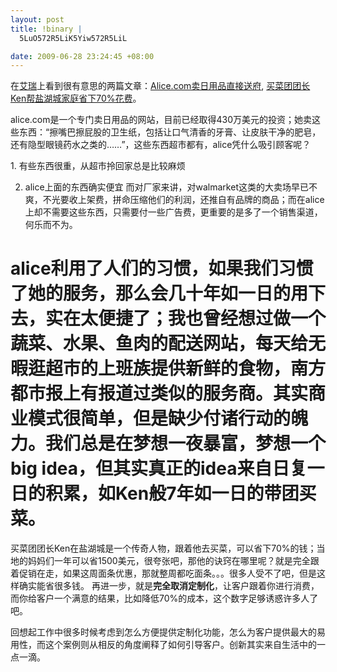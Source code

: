 ```yaml
--- 
layout: post
title: !binary |
  5LuO572R5LiK5Yiw572R5LiL

date: 2009-06-28 23:24:45 +08:00
---
```

在<a href="http://www.iresearch.cn/">艾瑞</a>上看到很有意思的两篇文章：<a href="http://column.iresearch.cn/u/mr6/archives/2009/111015.shtml">Alice.com卖日用品直接送府</a>, <a href="http://column.iresearch.cn/u/mr6/archives/2009/101656.shtml">买菜团团长Ken帮盐湖城家庭省下70%花费</a>。

alice.com是一个专门卖日用品的网站，目前已经取得430万美元的投资；她卖这些东西：“擦嘴巴擦屁股的卫生纸，包括让口气清香的牙膏、让皮肤干净的肥皂，还有隐型眼镜药水之类的……”，这些东西超市都有，alice凭什么吸引顾客呢？
<!--more-->1. 有些东西很重，从超市拎回家总是比较麻烦
2. alice上面的东西确实便宜
而对厂家来讲，对walmarket这类的大卖场早已不爽，不光要收上架费，拼命压缩他们的利润，还推自有品牌的商品；而在alice上却不需要这些东西，只需要付一些广告费，更重要的是多了一个销售渠道，何乐而不为。

alice利用了人们的习惯，如果我们习惯了她的服务，那么会几十年如一日的用下去，实在太便捷了；我也曾经想过做一个蔬菜、水果、鱼肉的配送网站，每天给无暇逛超市的上班族提供新鲜的食物，南方都市报上有报道过类似的服务商。其实商业模式很简单，但是缺少付诸行动的魄力。我们总是在梦想一夜暴富，梦想一个big idea，但其实真正的idea来自日复一日的积累，如Ken般7年如一日的带团买菜。
=====================
买菜团团长Ken在盐湖城是一个传奇人物，跟着他去买菜，可以省下70%的钱；当地的妈妈们一年可以省1500美元，很夸张吧，那他的诀窍在哪里呢？就是完全跟着促销在走，如果这周面条优惠，那就整周都吃面条。。。很多人受不了吧，但是这样确实能省很多钱。
再进一步，就是<strong>完全取消定制化</strong>，让客户跟着你进行消费，而你给客户一个满意的结果，比如降低70%的成本，这个数字足够诱惑许多人了吧。

回想起工作中很多时候考虑到怎么方便提供定制化功能，怎么为客户提供最大的易用性，而这个案例则从相反的角度阐释了如何引导客户。创新其实来自生活中的一点一滴。
